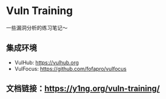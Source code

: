 # Vuln Training

一些漏洞分析的练习笔记～



## 集成环境

-   VulHub: https://vulhub.org
-   VulFocus: https://github.com/fofapro/vulfocus



## 文档链接：https://y1ng.org/vuln-training/


